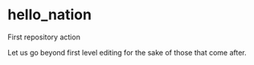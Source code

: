 hello_nation
============

First repository action

Let us go beyond first level editing for the sake of those that come after.
